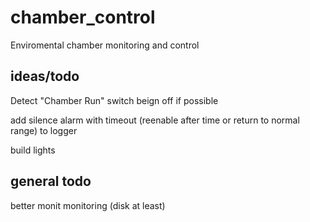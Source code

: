 # chamber_control
Enviromental chamber monitoring and control

## ideas/todo
Detect "Chamber Run" switch beign off if possible

add silence alarm with timeout (reenable after time or return to normal range) to logger

build lights


## general todo
better monit monitoring (disk at least)


